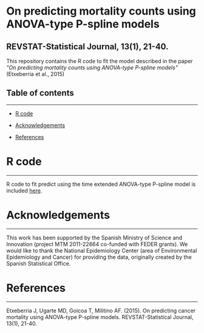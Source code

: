 # On predicting mortality counts using ANOVA-type P-spline models

 REVSTAT-Statistical Journal, 13(1), 21-40.
------------------------------------------------------------------------

This repository contains the R code to fit the model described in the paper *"On predicting mortality counts using ANOVA-type P-spline models"* (Etxeberria et al., 2015) 

## **Table of contents**
------------------------------------------------------------------------

-   [R code](https://github.com/spatialstatisticsupna/ANOVAtype_Pspline_2012#r-code)

-   [Acknowledgements](https://github.com/spatialstatisticsupna/ANOVAtype_Pspline_2012#acknowledgements)

-   [References](https://github.com/spatialstatisticsupna/ANOVAtype_Pspline_2012#references)

# **R code**
------------------------------------------------------------------------

R code to fit predict using the time extended ANOVA-type P-spline model is included [here](https://github.com/spatialstatisticsupna/ANOVAtype_Pspline_2012/tree/main/R/).

# **Acknowledgements**
------------------------------------------------------------------------

This work has been supported by the Spanish Ministry of Science and Innovation (project MTM 2011-22664 co-funded with FEDER grants). We would like
to thank the National Epidemiology Center (area of Environmental Epidemiology and Cancer) for providing the data, originally created by the Spanish Statistical
Office.

# **References**
------------------------------------------------------------------------
Etxeberria J, Ugarte MD, Goicoa T,  Militino AF. (2015). On predicting cancer mortality using ANOVA-type P-spline models. REVSTAT-Statistical Journal, 13(1), 21-40.

